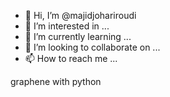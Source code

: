 - 👋 Hi, I’m @majidjohariroudi
- 👀 I’m interested in ...
- 🌱 I’m currently learning ...
- 💞️ I’m looking to collaborate on ...
- 📫 How to reach me ...

<!---
majidjohariroudi/majidjohariroudi is a ✨ special ✨ repository because its `README.md` (this file) appears on your GitHub profile.
You can click the Preview link to take a look at your changes.
--->
graphene with python
